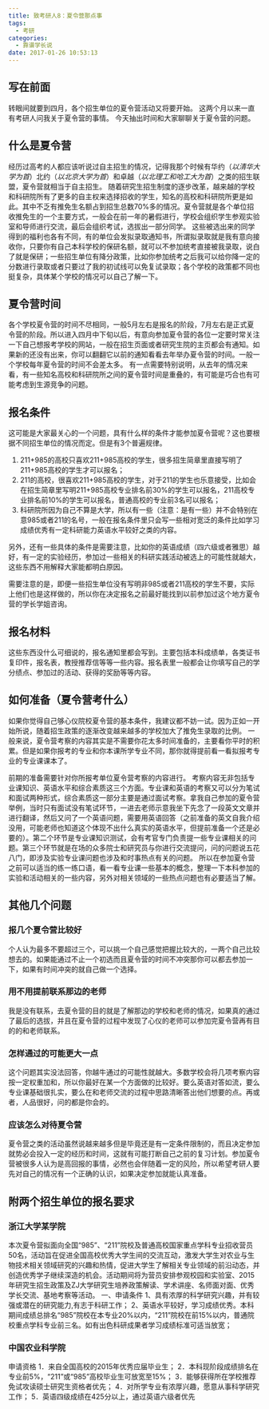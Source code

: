 ```yaml
---
title: 致考研人8：夏令营那点事
tags:
  - 考研
categories:
  - 靠谱学长说
date: 2017-01-26 10:53:13
---
```


## 写在前面

转眼间就要到四月，各个招生单位的夏令营活动又将要开始。
这两个月以来一直有考研人问我关于夏令营的事情。
今天抽出时间和大家聊聊关于夏令营的问题。

## 什么是夏令营

<!-- more -->

经历过高考的人都应该听说过自主招生的情况，记得我那个时候有华约（*以清华大学为首*）北约（*以北京大学为首*）和卓越（*以北理工和哈工大为首*）之类的招生联盟，夏令营就相当于自主招生。
随着研究生招生制度的逐步改革，越来越的学校和科研院所有了更多的自主权来选择招收的学生，知名的高校和科研院所更是如此。其中不乏有推免生名额占到招生总数70%多的情况。夏令营就是各个单位招收推免生的一个主要方式，一般会在前一年的暑假进行，学校会组织学生参观实验室和导师进行交流，最后会组织考试，选拔出一部分同学。
这些被选出来的同学得到的福利也各有不同，有的单位会发拟录取通知书，所谓拟录取就是我有意向接收你，只要你有自己本科学校的保研名额，就可以不参加统考直接被我录取，说白了就是保研；一些招生单位有降分政策，比如你参加统考之后我可以给你降一定的分数进行录取或者只要过了我的初试线可以免复试录取；各个学校的政策都不同也挺复杂，具体某个学校的情况可以自己了解一下。

## 夏令营时间

各个学校夏令营的时间不尽相同，一般5月左右是报名的阶段，7月左右是正式夏令营的阶段。所以进入四月中下旬以后，有意向参加夏令营的各位一定要时常关注一下自己想报考学校的网站，一般在招生页面或者研究生院的主页都会有通知。如果新的还没有出来，你可以翻翻它以前的通知看看去年举办夏令营的时间。一般一个学校每年夏令营的时间不会差太多。
有一点需要特别说明，从去年的情况来看，有一些知名高校和科研院所之间的夏令营时间是重叠的，有可能是巧合也有可能考虑到生源竞争的问题。

## 报名条件

这可能是大家最关心的一个问题，具有什么样的条件才能参加夏令营呢？这也要根据不同招生单位的情况而定。但是有3个普遍规律。

1. 211+985的高校只喜欢211+985高校的学生，很多招生简章里直接写明了211+985高校的学生才可以报名；
2. 211的高校，很喜欢211+985高校的学生，对于211的学生也乐意接受，比如会在招生简章里写明211+985高校专业排名前30%的学生可以报名，211高校专业排名前10%的学生可以报名，普通高校的专业前3名可以报名；
3. 科研院所因为自己不算是大学，所以有一些（注意：是有一些）并不会特别在意985或者211的名号，一般在报名条件里只会写一些相对宽泛的条件比如学习成绩优秀有一定科研能力英语水平较好之类的内容。

另外，还有一些具体的条件是需要注意，比如你的英语成绩（四六级或者雅思）越好，有一定的实验经历，参加过一些相关的科研实践活动被选上的可能性就越大，这些东西不用解释大家能都明白原因。

需要注意的是，即便一些招生单位没有写明非985或者211高校的学生不要，实际上他们也是这样做的，所以你在决定报名之前最好能找到以前参加过这个地方夏令营的学长学姐咨询。

## 报名材料

这些东西没什么可细说的，报名通知里都会写到。主要包括本科成绩单，各类证书复印件，报名表，教授推荐信等等一些内容。报名表里一般都会让你填写自己的学分绩点、参加过的活动、获得的奖励等等内容。

## 如何准备（夏令营考什么）

如果你觉得自己够心仪院校夏令营的基本条件，我建议都不妨一试。因为正如一开始所说，随着招生政策的逐渐改变越来越多的学校加大了推免生录取的比例。
一般来说，夏令营考察的内容其实是不需要你花太多时间准备的，主要看你平时的积累。但是如果你报考的专业和你本课所学专业不同，那你就得提前看一看拟报考专业的专业课课本了。

前期的准备需要针对你所报考单位夏令营考察的内容进行。
考察内容无非包括专业课知识、英语水平和综合素质这三个方面。专业课和英语的考察又可以分为笔试和面试两种形式，综合素质这一部分主要是通过面试考察。拿我自己参加的夏令营举例，当时只有面试没有笔试环节，一进去老师示意我坐下先念了一段英文文章并进行翻译，然后又问了一个英语问题，需要用英语回答（之前准备的英文自我介绍没用，可能老师也知道这个体现不出什么真实的英语水平，但提前准备一个还是必要的）。第二个环节是专业课知识测试，会有考官专门负责提一些专业课相关的问题。第三个环节就是在场的众多院士和研究员与你进行交流提问，问的问题说五花八门，即涉及实验专业课问题也涉及和时事热点有关的问题。
所以在参加夏令营之前可以适当的练一练口语，看一看专业课一些基本的概念，整理一下本科参加的实验和活动相关的一些内容，另外对相关领域的一些热点问题也有必要适当了解。

## 其他几个问题

### 报几个夏令营比较好
个人认为最多不要超过三个，可以挑一个自己感觉把握比较大的，一两个自己比较想去的。如果能通过不止一个初选而且夏令营的时间不冲突那你可以都去参加一下，如果有时间冲突的就自己做一个选择。

### 用不用提前联系那边的老师
我是没有联系，去夏令营的目的就是了解那边的学校和老师的情况，如果真的通过了最后的选拔，并且在夏令营的过程中发现了心仪的老师可以参加完夏令营再有目的的和老师联系。

### 怎样通过的可能更大一点
这个问题其实没法回答，你越牛通过的可能性就越大。多数学校会将几项考察内容按一定权重加和，所以你最好在某一个方面做的比较好。要么英语对答如流，要么专业课基础很扎实，要么在和老师交流的过程中思路清晰答出他们想要的点。再或者，人品很好，问的都是你会的。

### 应该怎么对待夏令营
夏令营之类的活动虽然说越来越多但是毕竟还是有一定条件限制的，而且决定参加就势必会投入一定的经历和时间，这就有可能打断自己之前的复习计划。参加夏令营被很多人认为是高回报的事情，必然也会伴随着一定的风险，所以希望考研人要先对自己的情况有一个正确的认识，如果决定参加就能认真准备。

## 附两个招生单位的报名要求

### 浙江大学某学院
本次夏令营拟面向全国“985”、“211”院校及普通高校国家重点学科专业招收营员50名，活动旨在促进全国高校优秀大学生间的交流互动，激发大学生对农业与生物技术相关领域研究的兴趣和热情，促进大学生了解相关专业领域的前沿动态，并创造优秀学子继续深造的机会。活动期间将为营员安排参观校园和实验室、2015年研究生招生政策及ZJ大学研究生培养政策解读、学术讲座、名师面对面、优秀学长交流、基地考察等活动。
一、申请条件
1、具有浓厚的科学研究兴趣，并有较强或潜在的研究能力,有志于科研工作；
2、英语水平较好，学习成绩优秀。本科期间成绩总排名“985”院校在本专业20%以内，“211”院校在前15%以内，普通院校重点学科专业前三名。如有出色科研成果者学习成绩标准可适当放宽；

### 中国农业科学院
申请资格
1．来自全国高校的2015年优秀应届毕业生；
2．本科现阶段成绩排名在专业前5%，“211”或“985”高校毕业生可放宽至15%；
3．能够获得所在学校推荐免试攻读硕士研究生资格者优先；
4．对所学专业有浓厚兴趣，愿意从事科学研究工作；
5．英语四级成绩在425分以上，通过英语六级者优先
